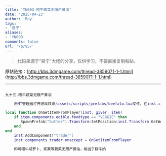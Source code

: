 ```yaml
---
title: 'YN093-喂牛蔬菜无限产黄油'
date: '2025-04-23'
author: 'Bny'
tags:
- '易宁'
aliases:
- 'YN093'
comments: false
url: '/p/95/'
---
```


> 代码来源于“易宁”大佬的分享，仅供学习，不要直接复制粘贴。

原帖链接：[http://bbs.3dmgame.com/thread-3859071-1-1.html](http://bbs.3dmgame.com/thread-3859071-1-1.html)

---

```lua  

九十三.喂牛蔬菜无限产黄油

	用MT管理器打开游戏目录/assets/scripts/prefabs/beefalo.lua文件，在inst.components.eater:SetVegetarian()的下一行插入以下内容：

local function OnGetItemFromPlayer(inst, giver, item)
	if item.components.edible.foodtype == "VEGGIE" then
	   SpawnPrefab("butter").Transform:SetPosition(inst.Transform:GetWorldPosition())	
	end
end
	inst:AddComponent("trader")
	inst.components.trader.onaccept = OnGetItemFromPlayer

	即可喂牛胡罗卜、浆果等蔬菜无限产黄油，相当于挤牛奶

```  

